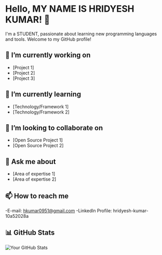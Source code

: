 # Hello, MY NAME IS HRIDYESH KUMAR! 👋

I'm a STUDENT, passionate about learning new programming languages and tools. Welcome to my GitHub profile!

## 🔭 I’m currently working on

- [Project 1]
- [Project 2]
- [Project 3]

## 🌱 I’m currently learning

- [Technology/Framework 1]
- [Technology/Framework 2]

## 👯 I’m looking to collaborate on

- [Open Source Project 1]
- [Open Source Project 2]

## 💬 Ask me about

- [Area of expertise 1]
- [Area of expertise 2]

## 📫 How to reach me

-E-mail: hkumar0951@gmail.com
-LinkedIn Profile: hridyesh-kumar-10a52028a
## 📊 GitHub Stats

![Your GitHub Stats](https://github-readme-stats.vercel.app/api?username=HridyeshKumar&show_icons=true&theme=radical)
